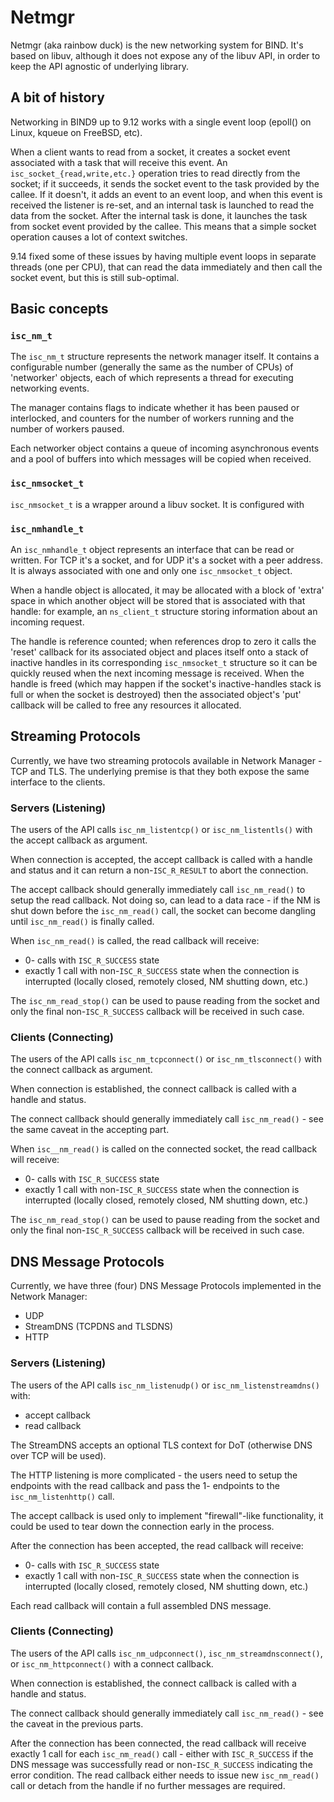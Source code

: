 <!--
Copyright (C) Internet Systems Consortium, Inc. ("ISC")

SPDX-License-Identifier: MPL-2.0

This Source Code Form is subject to the terms of the Mozilla Public
License, v. 2.0.  If a copy of the MPL was not distributed with this
file, you can obtain one at https://mozilla.org/MPL/2.0/.

See the COPYRIGHT file distributed with this work for additional
information regarding copyright ownership.
-->

# Netmgr

Netmgr (aka rainbow duck) is the new networking system for BIND. It's based
on libuv, although it does not expose any of the libuv API, in order to
keep the API agnostic of underlying library.

## A bit of history

Networking in BIND9 up to 9.12 works with a single event loop (epoll() on
Linux, kqueue on FreeBSD, etc).

When a client wants to read from a socket, it creates a socket event
associated with a task that will receive this event. An
`isc_socket_{read,write,etc.}` operation tries to read directly from
the socket; if it succeeds, it sends the socket event to the task
provided by the callee. If it doesn't, it adds an event to an event
loop, and when this event is received the listener is re-set, and an
internal task is launched to read the data from the socket.  After the
internal task is done, it launches the task from socket event provided
by the callee. This means that a simple socket operation causes a
lot of context switches.

9.14 fixed some of these issues by having multiple event loops in separate
threads (one per CPU), that can read the data immediately and then call
the socket event, but this is still sub-optimal.

## Basic concepts

### `isc_nm_t`

The `isc_nm_t` structure represents the network manager itself.  It
contains a configurable number (generally the same as the number of CPUs)
of 'networker' objects, each of which represents a thread for executing
networking events.

The manager contains flags to indicate whether it has been paused or
interlocked, and counters for the number of workers running and the
number of workers paused.

Each networker object contains a queue of incoming asynchronous events
and a pool of buffers into which messages will be copied when received.

### `isc_nmsocket_t`

`isc_nmsocket_t` is a wrapper around a libuv socket. It is configured
with

### `isc_nmhandle_t`

An `isc_nmhandle_t` object represents an interface that can be read or
written.  For TCP it's a socket, and for UDP it's a socket with a peer
address.  It is always associated with one and only one `isc_nmsocket_t`
object.

When a handle object is allocated, it may be allocated with a block of
'extra' space in which another object will be stored that is associated
with that handle: for example, an `ns_client_t` structure storing
information about an incoming request.

The handle is reference counted; when references drop to zero it calls
the 'reset' callback for its associated object and places itself onto
a stack of inactive handles in its corresponding `isc_nmsocket_t`
structure so it can be quickly reused when the next incoming message
is received.  When the handle is freed (which may happen if the socket's
inactive-handles stack is full or when the socket is destroyed) then the
associated object's 'put' callback will be called to free any resources
it allocated.

## Streaming Protocols

Currently, we have two streaming protocols available in Network Manager - TCP
and TLS.  The underlying premise is that they both expose the same interface to
the clients.

### Servers (Listening)

The users of the API calls ``isc_nm_listentcp()`` or ``isc_nm_listentls()`` with
the accept callback as argument.

When connection is accepted, the accept callback is called with a handle and
status and it can return a non-``ISC_R_RESULT`` to abort the connection.

The accept callback should generally immediately call ``isc_nm_read()`` to setup
the read callback.  Not doing so, can lead to a data race - if the NM is shut
down before the ``isc_nm_read()`` call, the socket can become dangling until
``isc_nm_read()`` is finally called.

When ``isc_nm_read()`` is called, the read callback will receive:

- 0-<n> calls with ``ISC_R_SUCCESS`` state
- exactly 1 call with non-``ISC_R_SUCCESS`` state when the connection is
  interrupted (locally closed, remotely closed, NM shutting down, etc.)

The ``isc_nm_read_stop()`` can be used to pause reading from the socket and only
the final non-``ISC_R_SUCCESS`` callback will be received in such case.

### Clients (Connecting)

The users of the API calls ``isc_nm_tcpconnect()`` or ``isc_nm_tlsconnect()``
with the connect callback as argument.

When connection is established, the connect callback is called with a handle and
status.

The connect callback should generally immediately call ``isc_nm_read()`` - see
the same caveat in the accepting part.

When ``isc__nm_read()`` is called on the connected socket, the read callback
will receive:

- 0-<n> calls with ``ISC_R_SUCCESS`` state
- exactly 1 call with non-``ISC_R_SUCCESS`` state when the connection is
  interrupted (locally closed, remotely closed, NM shutting down, etc.)

The ``isc_nm_read_stop()`` can be used to pause reading from the socket and only
the final non-``ISC_R_SUCCESS`` callback will be received in such case.

## DNS Message Protocols

Currently, we have three (four) DNS Message Protocols implemented in the Network Manager:

- UDP
- StreamDNS (TCPDNS and TLSDNS)
- HTTP

### Servers (Listening)

The users of the API calls ``isc_nm_listenudp()`` or
``isc_nm_listenstreamdns()`` with:

- accept callback
- read callback

The StreamDNS accepts an optional TLS context for DoT (otherwise DNS over TCP
will be used).

The HTTP listening is more complicated - the users need to setup the endpoints
with the read callback and pass the 1-<n> endpoints to the
``isc_nm_listenhttp()`` call.

The accept callback is used only to implement "firewall"-like functionality, it
could be used to tear down the connection early in the process.

After the connection has been accepted, the read callback will receive:

- 0-<n> calls with ``ISC_R_SUCCESS`` state
- exactly 1 call with non-``ISC_R_SUCCESS`` state when the connection is
  interrupted (locally closed, remotely closed, NM shutting down, etc.)

Each read callback will contain a full assembled DNS message.

### Clients (Connecting)

The users of the API calls ``isc_nm_udpconnect()``,
``isc_nm_streamdnsconnect()``, or ``isc_nm_httpconnect()`` with a connect
callback.

When connection is established, the connect callback is called with a handle and
status.

The connect callback should generally immediately call ``isc_nm_read()`` - see
the caveat in the previous parts.

After the connection has been connected, the read callback will receive exactly
1 call for each ``isc_nm_read()`` call - either with ``ISC_R_SUCCESS`` if the
DNS message was successfully read or non-``ISC_R_SUCCESS`` indicating the error
condition.  The read callback either needs to issue new ``isc_nm_read()`` call
or detach from the handle if no further messages are required.
